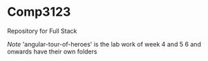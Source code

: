 # Comp3123
Repository for Full Stack

*Note*
'angular-tour-of-heroes' is the lab work of week 4 and 5
6 and onwards have their own folders
